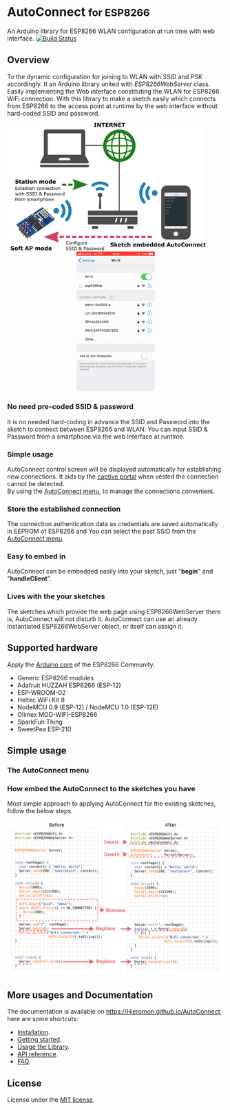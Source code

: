 # AutoConnect <small>for ESP8266</small>

An Arduino library for ESP8266 WLAN configuration at run time with web interface. [![Build Status](https://travis-ci.org/Hieromon/AutoConnect.svg?branch=master)](https://travis-ci.org/Hieromon/AutoConnect)

## Overview

To the dynamic configuration for joining to WLAN with SSID and PSK accordingly. It an Arduino library united with *ESP8266WebServer* class.
Easily implementing the Web interface constituting the WLAN for ESP8266 WiFi connection. With this library to make a sketch easily which connects from ESP8266 to the access point at runtime by the web interface without hard-coded SSID and password.

<div align="center"><img alt="Overview" width="460" src="docs/images/ov.png" />&emsp;&emsp;&emsp;<img alt="Captiveportal" width="182" src="docs/images/ov.gif" /></div>

### No need pre-coded SSID &amp; password

It is no needed hard-coding in advance the SSID and Password into the sketch to connect between ESP8266 and WLAN. You can input SSID &amp; Password from a smartphone via the web interface at runtime.

### Simple usage

AutoConnect control screen will be displayed automatically for establishing new connections. It aids by the <a href="https://en.wikipedia.org/wiki/Captive_portal">captive portal</a> when vested the connection cannot be detected.<br>By using the [AutoConnect menu](https://hieromon.github.io/AutoConnect/menu/index.html), to manage the connections convenient.

### Store the established connection

The connection authentication data as credentials are saved automatically in EEPROM of ESP8266 and You can select the past SSID from the [AutoConnect menu](https://hieromon.github.io/AutoConnect/menu/index.html).

### Easy to embed in

AutoConnect can be embedded easily into your sketch, just "**begin**" and "**handleClient**".

###  Lives with the your sketches

The sketches which provide the web page using ESP8266WebServer there is, AutoConnect will not disturb it. AutoConnect can use an already instantiated ESP8266WebServer object, or itself can assign it.

## Supported hardware

Apply the [Arduino core](https://github.com/esp8266/Arduino) of the ESP8266 Community.

- Generic ESP8266 modules
- Adafruit HUZZAH ESP8266 (ESP-12)
- ESP-WROOM-02
- Heltec WiFi Kit 8
- NodeMCU 0.9 (ESP-12) / NodeMCU 1.0 (ESP-12E)
- Olimex MOD-WIFI-ESP8266
- SparkFun Thing
- SweetPea ESP-210

## Simple usage

### The AutoConnect menu



### How embed the AutoConnect to the sketches you have

Most simple approach to applying AutoConnect for the existing sketches, follow the below steps.

<div align="center"><img src="docs/images/BeforeAfter.svg" width="800"></div>

## More usages and Documentation

The documentation is available on https://Hieromon.github.io/AutoConnect, here are some shortcuts:

- [Installation](https://hieromon.github.io/AutoConnect/index.html#installation).
- [Getting started](https://hieromon.github.io/AutoConnect/gettingstarted/index.html).
- [Usage the Library](https://hieromon.github.io/AutoConnect/usage/index.html).
- [API reference](https://hieromon.github.io/AutoConnect/api/index.html).
- [FAQ](https://hieromon.github.io/AutoConnect/faq/index.html).

## License

License under the [MIT license](LICENSE).
